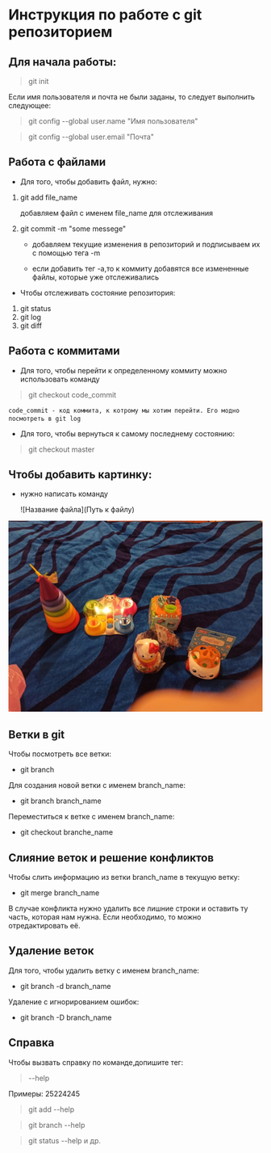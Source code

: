 # Инструкция по работе с git репозиторием

## Для начала работы:
> git init

Если имя пользователя и почта не были заданы, то следует выполнить следующее:

> git config --global user.name "Имя пользователя"

> git config --global user.email "Почта"

## Работа с файлами
* Для того, чтобы добавить файл, нужно:
1. git add file_name

   добавляем файл с именем file_name для отслеживания
2. git commit -m "some messege"

   * добавляем текущие изменения в репозиторий и подписываем их с помощью тега -m

   * если добавить тег -a,то к коммиту добавятся все измененные файлы, которые уже отслеживались

* Чтобы отслеживать состояние репозитория:

1. git status
2. git log
3. git diff

## Работа с коммитами

* Для того, чтобы перейти к определенному коммиту можно использовать команду
 
> git checkout code_commit

    code_commit - код коммита, к котрому мы хотим перейти. Его модно посмотреть в git log

* Для того, чтобы вернуться к самому последнему состоянию:

> git checkout master

 ## Чтобы добавить картинку:
 * нужно написать команду 

   ![Название файла](Путь к файлу)

![Happy birthday](photo_2021-09-23_18-39-23.jpg)

## Ветки в git

Чтобы посмотреть все ветки:
* git branch

Для создания новой ветки с именем branch_name:
* git branch branch_name

Переместиться к ветке с именем branch_name:
* git checkout branche_name

## Слияние веток и решение конфликтов
Чтобы слить информацию из ветки branch_name в текущую ветку:
* git merge branch_name

В случае конфликта нужно удалить все лишние строки и оставить ту часть, которая нам нужна. Если необходимо, то можно отредактировать её.

## Удаление веток
Для того, чтобы удалить ветку с именем branch_name:
* git branch -d branch_name

Удаление с игнорированием ошибок:
* git branch -D branch_name

## Справка
Чтобы вызвать справку по команде,допишите тег: 
> --help

Примеры: 25224245

> git add --help

> git branch --help

> git status --help и др.